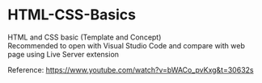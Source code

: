 # HTML-CSS-Basics
HTML and CSS basic (Template and Concept) <br>
Recommended to open with Visual Studio Code and compare with web page using Live Server extension
















Reference: https://www.youtube.com/watch?v=bWACo_pvKxg&t=30632s
